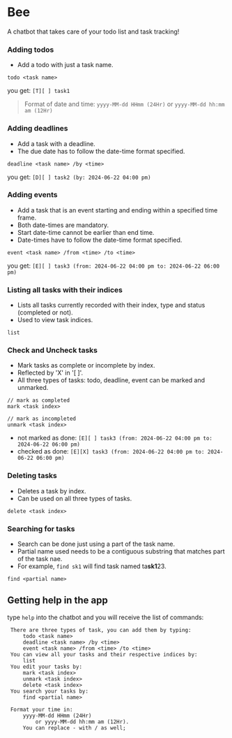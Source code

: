 # Bee
A chatbot that takes care of your todo list and task tracking!

### Adding todos
- Add a todo with just a task name.
```
todo <task name>
```
you get: `[T][ ] task1`

> Format of date and time:
> `yyyy-MM-dd HHmm (24Hr)` or `yyyy-MM-dd hh:mm am (12Hr)`

### Adding deadlines
- Add a task with a deadline. 
- The due date has to follow the date-time format specified.
```
deadline <task name> /by <time>
```
you get: `[D][ ] task2 (by: 2024-06-22 04:00 pm)`

### Adding events
- Add a task that is an event starting and ending within a specified time frame.
- Both date-times are mandatory.
- Start date-time cannot be earlier than end time.
- Date-times have to follow the date-time format specified.
```
event <task name> /from <time> /to <time>
```
you get: `[E][ ] task3 (from: 2024-06-22 04:00 pm to: 2024-06-22 06:00 pm)`

### Listing all tasks with their indices
- Lists all tasks currently recorded with their index, type and status (completed or not).
- Used to view task indices.
```
list
```

### Check and Uncheck tasks
- Mark tasks as complete or incomplete by index.
- Reflected by 'X' in '[ ]'.
- All three types of tasks: todo, deadline, event can be marked and unmarked.
```
// mark as completed
mark <task index>

// mark as incompleted
unmark <task index>
```
- not marked as done: `[E][ ] task3 (from: 2024-06-22 04:00 pm to: 2024-06-22 06:00 pm)`
- checked as done: `[E][X] task3 (from: 2024-06-22 04:00 pm to: 2024-06-22 06:00 pm)`

### Deleting tasks
- Deletes a task by index.
- Can be used on all three types of tasks.
```
delete <task index>
```

### Searching for tasks
- Search can be done just using a part of the task name.
- Partial name used needs to be a contiguous substring that matches part of the task nae.
- For example, `find sk1` will find task named ta**sk1**23.
```
find <partial name>
```

## Getting help in the app
type `help` into the chatbot and you will receive the list of commands:

     There are three types of task, you can add them by typing:
         todo <task name>
         deadline <task name> /by <time>
         event <task name> /from <time> /to <time>
     You can view all your tasks and their respective indices by:
         list
     You edit your tasks by:
         mark <task index>
         unmark <task index>
         delete <task index>
     You search your tasks by:
         find <partial name>
    
     Format your time in:
         yyyy-MM-dd HHmm (24Hr)
             or yyyy-MM-dd hh:mm am (12Hr).
         You can replace - with / as well;